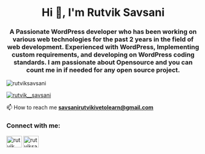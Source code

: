 <h1 align="center">Hi 👋, I'm Rutvik Savsani</h1>
<h3 align="center">A Passionate WordPress developer who has been working on various web technologies for the past 2 years in the field of web development. Experienced with WordPress, Implementing custom requirements, and developing on WordPress coding standards. I am passionate about Opensource and you can count me in if needed for any open source project.</h3>

<p align="left"> <img src="https://komarev.com/ghpvc/?username=rutviksavsani&label=Profile%20views&color=0e75b6&style=flat" alt="rutviksavsani" /> </p>

<p align="left"> <a href="https://twitter.com/rutvik__savsani" target="blank"><img src="https://img.shields.io/twitter/follow/rutvik__savsani?logo=twitter&style=for-the-badge" alt="rutvik__savsani" /></a> </p>


📫 How to reach me **savsanirutvikivetolearn@gmail.com**

<h3 align="left">Connect with me:</h3>
<p align="left">
<a href="https://twitter.com/rutvik__savsani" target="blank"><img align="center" src="https://raw.githubusercontent.com/rahuldkjain/github-profile-readme-generator/master/src/images/icons/Social/twitter.svg" alt="rutvik__savsani" height="30" width="40" /></a>
<a href="https://linkedin.com/in/rutviksavsani" target="blank"><img align="center" src="https://raw.githubusercontent.com/rahuldkjain/github-profile-readme-generator/master/src/images/icons/Social/linked-in-alt.svg" alt="rutviksavsani" height="30" width="40" /></a>
</p>
